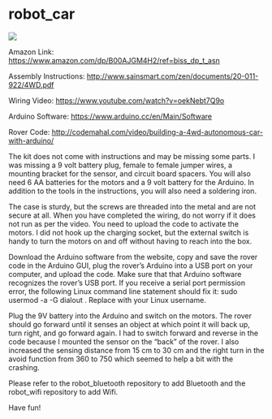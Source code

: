 # robot_car

![](https://github.com/ezchx/sainsmart_uno_4wd_car_kit_code/blob/master/toy_car_pic.jpg)

Amazon Link:
https://www.amazon.com/dp/B00AJGM4H2/ref=biss_dp_t_asn

Assembly Instructions: 
http://www.sainsmart.com/zen/documents/20-011-922/4WD.pdf

Wiring Video:
https://www.youtube.com/watch?v=oekNebt7Q9o

Arduino Software:
https://www.arduino.cc/en/Main/Software

Rover Code:
http://codemahal.com/video/building-a-4wd-autonomous-car-with-arduino/

The kit does not come with instructions and may be missing some parts. I was missing a 9 volt battery plug, female to female jumper wires, a mounting bracket for the sensor, and circuit board spacers. You will also need 6 AA batteries for the motors and a 9 volt battery for the Arduino. In addition to the tools in the instructions, you will also need a soldering iron.

The case is sturdy, but the screws are threaded into the metal and are not secure at all. When you have completed the wiring, do not worry if it does not run as per the video. You need to upload the code to activate the motors. I did not hook up the charging socket, but the external switch is handy to turn the motors on and off without having to reach into the box.

Download the Arduino software from the website, copy and save the rover code in the Arduino GUI, plug the rover’s Arduino into a USB port on your computer, and upload the code. Make sure that that Arduino software recognizes the rover’s USB port. If you receive a serial port permission error, the following Linux command line statement should fix it: sudo usermod -a -G dialout <username>. Replace <username> with your Linux username.

Plug the 9V battery into the Arduino and switch on the motors. The rover should go forward until it senses an object at which point it will back up, turn right, and go forward again. I had to switch forward and reverse in the code because I mounted the sensor on the “back” of the rover. I also increased the sensing distance from 15 cm to 30 cm and the right turn in the avoid function from 360 to 750 which seemed to help a bit with the crashing.

Please refer to the robot_bluetooth repository to add Bluetooth and the robot_wifi repository to add Wifi.

Have fun!
